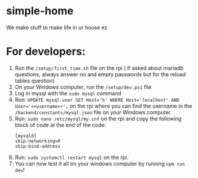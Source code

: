 # simple-home

We make stuff to make life in ur house ez

# For developers:

1. Run the `/setup/first_time.sh` file on the rpi ( if asked about mariadb questions, always answer no and empty passwords but for the reload tables question)
2. On your Windows computer, run the `/setup/dev.ps1` file
3. Log in mysql with the `sudo mysql` command
4. Run: `UPDATE mysql.user SET Host='%' WHERE Host='localhost' AND User='<<username>>';` on the rpi where you can find the username in the `/backend/constants/mysql.json` file on your Windows computer.
5. Run: `sudo nano /etc/mysql/my.cnf` on the rpi and copy the following block of code at the end of the code:
   ```
   [mysqld]
   skip-networking=0
   skip-bind-address
   ```
6. Run: `sudo systemctl restart mysql` on the rpi.
7. You can now test it all on your windows computer by running `npm run dev`!
